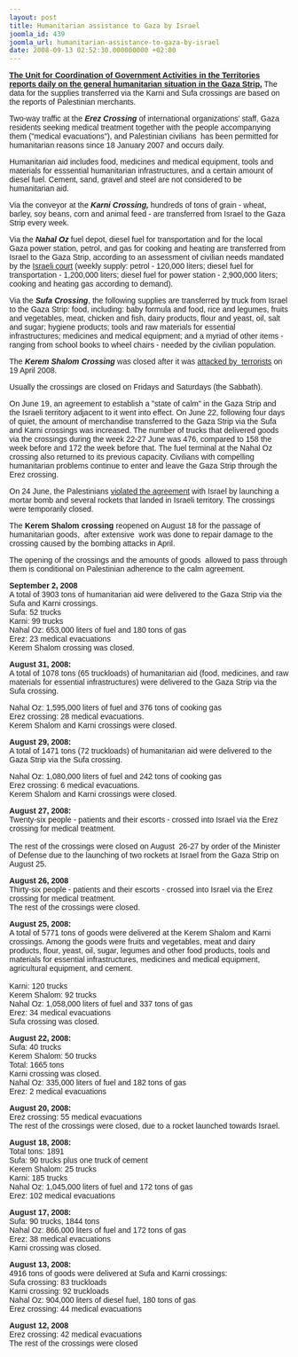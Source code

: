 ```yaml
---
layout: post
title: Humanitarian assistance to Gaza by Israel
joomla_id: 439
joomla_url: humanitarian-assistance-to-gaza-by-israel
date: 2008-09-13 02:52:30.000000000 +02:00
---
```

<span class="HPBriefText"><p><font face="Arial"><a href="http://www.youtube.com/watch?v=mjJyi-Pp3p4" target="_self"><strong>The Unit for Coordination of Government Activities in the Territories reports daily on the general humanitarian situation in the Gaza Strip.</strong></a> The data for the supplies transferred via the Karni and Sufa crossings are based on the reports of Palestinian merchants.</font></p> <p><font face="Arial">Two-way traffic at the <strong><em>Erez Crossing</em></strong>&nbsp;of international organizations' staff, Gaza residents seeking medical treatment together with the people accompanying them (&quot;medical evacuations&quot;), and Palestinian civilians&nbsp; has been permitted for humanitarian reasons since 18 January 2007 and occurs daily. </font></p> <p><font face="Arial">Humanitarian aid includes food, medicines and medical equipment, tools and materials for esssential humanitarian infrastructures, and a certain amount of diesel fuel. Cement, sand, gravel and steel are not considered to be humanitarian aid.</font></p> <p><font face="Arial">Via the&nbsp;conveyor at the <strong><em>Karni Crossing,</em></strong> hundreds of tons of grain - wheat, barley, soy beans, corn and animal feed - are transferred from Israel to the Gaza Strip every week.</font></p> <p><font face="Arial">Via the <strong><em>Nahal Oz</em></strong> fuel depot, diesel fuel for transportation and for&nbsp;the local Gaza&nbsp;power station, petrol, and gas for cooking and heating are transferred from Israel to the Gaza Strip, according to an assessment of civilian needs mandated by the <a href="http://www.mfa.gov.il/MFA/Government/Law/Legal+Issues+and+Rulings/Supreme+Court+rules+on+supply+of+fuel+and+electricity+to+Gaza+27-Jan-2008.htm">Israeli court</a> (weekly supply: petrol - 120,000 liters; diesel fuel for transportation - 1,200,000 liters; diesel fuel for power station - 2,900,000 liters;&nbsp; cooking and heating gas according to demand).</font></p> <p><font face="Arial">Via the <strong><em>Sufa Crossing</em></strong>, the following supplies are transferred by truck from Israel to the Gaza Strip: food, including: baby formula and food, rice and legumes, fruits and vegetables, meat, chicken and fish, dairy products, flour and yeast, oil, salt and sugar;&nbsp;hygiene products; tools and raw materials for essential infrastructures; medicines and medical equipment; and a myriad of other items - ranging from school books to wheel chairs -&nbsp;needed by the civilian population.</font></p> <p><font face="Arial">The <strong><em>Kerem Shalom Crossing</em></strong> was closed&nbsp;after&nbsp;it was <a href="http://www.mfa.gov.il/MFA/Terrorism-+Obstacle+to+Peace/Hamas+war+against+Israel/The+Hamas+war+against+Israel+A+Diary+-+April+2008.htm">attacked by&nbsp; terrorists</a> on 19 April 2008. </font></p> <p><font face="Arial">Usually the crossings are closed on Fridays and Saturdays (the Sabbath).</font></p> <p><font face="Arial">On June 19, an agreement to establish a &quot;state of calm&quot; in the Gaza Strip and the Israeli territory adjacent to it went into effect. On June 22, following four days of quiet, the amount of merchandise transferred to the Gaza Strip&nbsp;via the Sufa and Karni crossings was increased. The number of trucks that delivered goods via the crossings during the week 22-27 June was 476, compared to 158 the week before and 172&nbsp;the week before that. The&nbsp;fuel terminal at the Nahal Oz crossing also&nbsp;returned to its previous capacity. Civilians with compelling humanitarian problems continue to enter and leave the Gaza Strip through the Erez crossing. </font></p> <p><font face="Arial">On 24 June, the Palestinians <a href="http://www.mfa.gov.il/MFA/About+the+Ministry/Behind+the+Headlines/Behind+the+Headlines-+Calm+in+the+South+19-Jun-2008.htm">violated the agreement</a> with Israel by launching a mortar bomb and several rockets that landed in Israeli territory. The crossings were temporarily closed.&nbsp;</font></p> <p><font face="Arial">The <strong>Kerem Shalom crossing</strong> reopened on August 18 for the passage of humanitarian goods,&nbsp; after extensive&nbsp; work was done to repair damage to the crossing caused by the bombing attacks in April.</font></p> <p><font face="Arial">The opening of&nbsp;the crossings and the amounts of goods&nbsp; allowed to pass through them is conditional on Palestinian adherence to the calm agreement.</font></p> <p><font face="Arial"><strong>September 2, 2008<br /></strong>A total of 3903 tons of humanitarian aid were delivered to the Gaza Strip via the Sufa and Karni crossings.<br />Sufa: 52 trucks<br />Karni: 99 trucks<br />Nahal Oz: 653,000 liters of fuel and 180 tons of gas<br />Erez: 23 medical evacuations<br />Kerem Shalom crossing was closed.</font></p> <p><font face="Arial"><strong>August 31, 2008:<br /></strong>A total of 1078 tons (65 truckloads) of humanitarian aid (food, medicines, and raw materials for essential infrastructures) were delivered to the Gaza Strip via the Sufa crossing.</font></p> <p><font face="Arial">Nahal Oz: 1,595,000 liters of fuel and 376 tons of cooking gas<br />Erez crossing: 28 medical evacuations.<br />Kerem Shalom and Karni crossings were closed.</font></p> <p><font face="Arial"><strong>August 29, 2008:<br /></strong>A total of 1471 tons (72 truckloads) of humanitarian aid were delivered to the Gaza Strip via the Sufa crossing.</font></p> <p><font face="Arial">Nahal Oz: 1,080,000 liters of fuel and 242 tons of cooking gas<br />Erez crossing: 6 medical evacuations.<br />Kerem Shalom and Karni crossings were closed.</font></p> <p><font face="Arial"><strong>August 27, 2008:<br /></strong>Twenty-six people - patients and their escorts - crossed into Israel via the Erez crossing for medical treatment.<br /><br />The rest of the crossings were closed on August&nbsp; 26-27 by order of the Minister of Defense&nbsp;due to the launching of&nbsp;two rockets at Israel&nbsp;from the Gaza Strip on August 25.</font></p> <p><font face="Arial"><strong>August 26, 2008</strong><br />Thirty-six people - patients and their escorts - crossed into Israel via the Erez crossing for medical treatment.<br />The rest of the crossings were closed. </font></p> <p><font face="Arial"><strong>August 25, 2008:<br /></strong>A total of 5771 tons of goods were delivered at the Kerem Shalom and Karni crossings. Among the goods were fruits and vegetables, meat and dairy products, flour, yeast, oil, sugar, legumes&nbsp;and other food products, tools and materials for essential infrastructures, medicines and medical equipment, agricultural equipment, and cement.<br /><br />Karni: 120 trucks<br />Kerem Shalom: 92 trucks<br />Nahal Oz: 1,058,000 liters of fuel and 337 tons of gas<br />Erez: 34 medical evacuations<br />Sufa crossing was closed.</font></p> <p><font face="Arial"><strong>August 22, 2008:<br /></strong>Sufa: 40 trucks<br />Kerem Shalom: 50 trucks<br />Total: 1665 tons<br />Karni crossing was closed.<br />Nahal Oz: 335,000 liters of fuel and 182 tons of gas<br />Erez: 2 medical evacuations</font></p> <p><font face="Arial"><strong>August 20, 2008:</strong><br />Erez crossing: 55 medical evacuations<br />The rest of the crossings were closed, due to a rocket launched towards Israel.</font></p> <p><font face="Arial"><strong>August 18, 2008:<br /></strong>Total tons: 1891<br />Sufa: 90 trucks plus one truck of cement<br />Kerem Shalom: 25 trucks<br />Karni: 185 trucks<br />Nahal Oz: 1,045,000 liters of fuel and 172 tons of gas<br />Erez: 102 medical evacuations</font></p> <p><font face="Arial"><strong>August 17, 2008:<br /></strong>Sufa: 90 trucks, 1844 tons<br />Nahal Oz: 866,000 liters of fuel and 172 tons of gas<br />Erez: 38 medical evacuations<br />Karni crossing was closed.</font></p> <p><font face="Arial"><strong>August 13, 2008:<br /></strong>4916 tons of goods were delivered at Sufa and Karni crossings:<br />Sufa crossing: 83 truckloads<br />Karni crossing: 92 truckloads<br />Nahal Oz: 904,000 liters of diesel fuel, 180 tons of gas<br />Erez crossing: 44 medical evacuations<br /></font></p> <p><font face="Arial"><strong>August 12, 2008<br /></strong>Erez crossing: 42 medical evacuations<br />The rest of the crossings were closed</font></p></span><p><a href=""></a></p>
